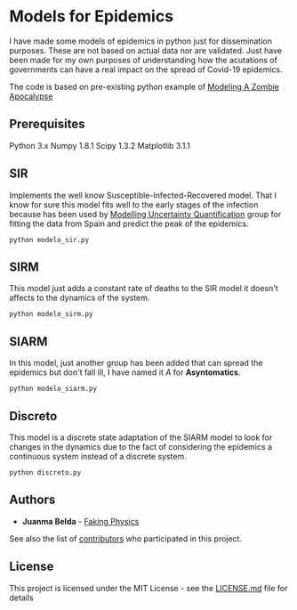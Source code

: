 # Models for Epidemics

I have made some models of epidemics in python just for dissemination purposes.
These are not based on actual data nor are validated. Just have been made
for my own purposes of understanding how the acutations of governments can
have a real impact on the spread of Covid-19 epidemics.

The code is based on pre-existing python example of [Modeling A Zombie Apocalypse](https://scipy-cookbook.readthedocs.io/items/Zombie_Apocalypse_ODEINT.html)

## Prerequisites

Python 3.x
Numpy  1.8.1
Scipy  1.3.2
Matplotlib 3.1.1


## SIR

Implements the well know Susceptible-Infected-Recovered model. That I know for
sure this model fits well to the early stages of the infection because has been
used by [Modelling Uncertainty Quantification](http://covid19.webs.upv.es/) group
for fitting the data from Spain and predict the peak of the epidemics.

```{python}
python modelo_sir.py
```

## SIRM

This model just adds a constant rate of deaths to the SIR model it doesn't affects
to the dynamics of the system.

```{python}
python modelo_sirm.py
```

## SIARM

In this model, just another group has been added that can spread the epidemics but
don't fall ill, I have named it *A* for **Asyntomatics**.

```{python}
python modelo_siarm.py
```

## Discreto

This model is a discrete state adaptation of the SIARM model to look for changes in
the dynamics due to the fact of considering the epidemics a continuous system instead
of a discrete system.

```{python}
python discreto.py
```

## Authors

* **Juanma Belda** - [Faking Physics](https://twitter.com/fakingphysics)

See also the list of [contributors](https://github.com/your/project/contributors) who participated in this project.

## License

This project is licensed under the MIT License - see the [LICENSE.md](LICENSE.md) file for details



